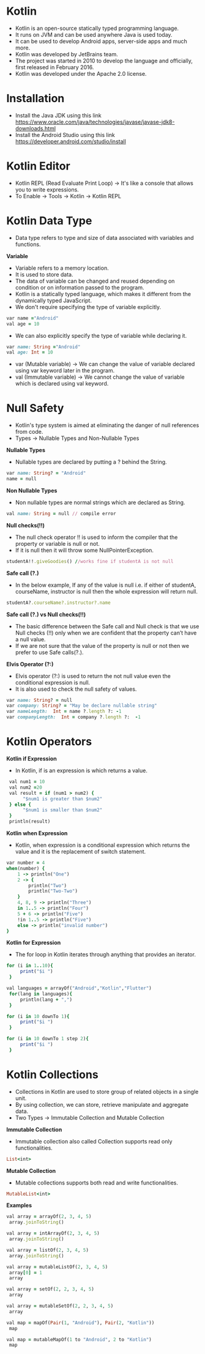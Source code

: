 # Kotlin

- Kotlin is an open-source statically typed programming language. 
- It runs on JVM and can be used anywhere Java is used today. 
- It can be used to develop Android apps, server-side apps and much more.
- Kotlin was developed by JetBrains team.
- The project was started in 2010 to develop the language and officially, first released in February 2016. 
- Kotlin was developed under the Apache 2.0 license.

# Installation

- Install the Java JDK using this link https://www.oracle.com/java/technologies/javase/javase-jdk8-downloads.html
- Install the Android Studio using this link https://developer.android.com/studio/install

# Kotlin Editor

- Kotlin REPL (Read Evaluate Print Loop) -> It's like a console that allows you to write expressions.
- To Enable -> Tools -> Kotlin -> Kotlin REPL

# Kotlin Data Type

- Data type refers to type and size of data associated with variables and functions.

__Variable__

- Variable refers to a memory location. 
- It is used to store data. 
- The data of variable can be changed and reused depending on condition or on information passed to the program.
- Kotlin is a statically typed language, which makes it different from the dynamically typed JavaScript.
- We don't require specifying the type of variable explicitly.
```ruby
var name ="Android"  
val age = 10  
```
- We can also explicitly specify the type of variable while declaring it.
```ruby
var name: String ="Android"  
val age: Int = 10
```
- var (Mutable variable) -> We can change the value of variable declared using var keyword later in the program.
- val (Immutable variable) -> We cannot change the value of variable which is declared using val keyword.

# Null Safety

- Kotlin's type system is aimed at eliminating the danger of null references from code.
- Types -> Nullable Types and Non-Nullable Types

__Nullable Types__

- Nullable types are declared by putting a ? behind the String.

```ruby
var name: String? = "Android"  
name = null
```

__Non Nullable Types__

- Non nullable types are normal strings which are declared as String.

```ruby
val name: String = null // compile error  
```

__Null checks(!!)__

- The null check operator !! is used to inform the compiler that the property or variable is null or not. 
- If it is null then it will throw some NullPointerException.

```ruby
studentA!!.giveGoodies() //works fine if studentA is not null
```

__Safe call (?.)__

- In the below example, If any of the value is null i.e. if either of studentA, courseName, instructor is null then the whole expression will return null.

```ruby
studentA?.courseName?.instructor?.name 
```

__Safe call (?.) vs Null checks(!!)__

- The basic difference between the Safe call and Null check is that we use Null checks (!!) only when we are confident that the property can’t have a null value. 
- If we are not sure that the value of the property is null or not then we prefer to use Safe calls(?.).

__Elvis Operator (?:)__

- Elvis operator (?:) is used to return the not null value even the conditional expression is null. 
- It is also used to check the null safety of values.

```ruby
var name: String? = null  
var company: String? = "May be declare nullable string"  
var nameLength:  Int = name ?.length ?: -1  
var companyLength:  Int = company ?.length ?:  -1  
```

# Kotlin Operators

__Kotlin if Expression__

- In Kotlin, if is an expression is which returns a value.

```ruby
 val num1 = 10  
 val num2 =20  
 val result = if (num1 > num2) {  
      "$num1 is greater than $num2"  
 } else {  
      "$num1 is smaller than $num2"  
 }  
 println(result)  
```

__Kotlin when Expression__

- Kotlin, when expression is a conditional expression which returns the value and it is the replacement of switch statement.

```ruby
var number = 4
when(number) {
    1 -> println("One")
    2 -> {
        println("Two")
        println("Two-Two")
    }
    4, 8, 9 -> println("Three")
    in 1..5 -> println("Four")
    5 + 6 -> println("Five")
    !in 1..5 -> println("Five")
    else -> println("invalid number")
} 
```

__Kotlin for Expression__

- The for loop in Kotlin iterates through anything that provides an iterator.

```ruby
for (i in 1..10){
     print("$i ")
 }
```

```ruby
val languages = arrayOf("Android","Kotlin","Flutter")
 for(lang in languages){
     println(lang + ",")
 }
```

```ruby
for (i in 10 downTo 1){
     print("$i ")
 }
```

```ruby
for (i in 10 downTo 1 step 2){
     print("$i ")
 }
```

# Kotlin Collections

- Collections in Kotlin are used to store group of related objects in a single unit. 
- By using collection, we can store, retrieve manipulate and aggregate data.
- Two Types -> Immutable Collection and Mutable Collection

__Immutable Collection__

- Immutable collection also called Collection supports read only functionalities.

```ruby
List<int>
```

__Mutable Collection__

- Mutable collections supports both read and write functionalities. 

```ruby
MutableList<int>
```

__Examples__

```ruby
val array = arrayOf(2, 3, 4, 5)
 array.joinToString()
```

```ruby
val array = intArrayOf(2, 3, 4, 5)
 array.joinToString()
```

```ruby
val array = listOf(2, 3, 4, 5)
 array.joinToString()
```

```ruby
val array = mutableListOf(2, 3, 4, 5)
 array[0] = 1
 array
```

```ruby
val array = setOf(2, 2, 3, 4, 5)
 array
```

```ruby
val array = mutableSetOf(2, 2, 3, 4, 5)
 array
```

```ruby
val map = mapOf(Pair(1, "Android"), Pair(2, "Kotlin"))
 map
```

```ruby
val map = mutableMapOf(1 to "Android", 2 to "Kotlin")
 map
```
